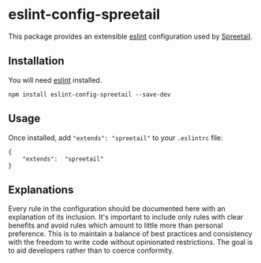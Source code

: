 # eslint-config-spreetail
This package provides an extensible [eslint](https://github.com/eslint/eslint) configuration used by [Spreetail](http://spreetail.com/).

## Installation
You will need [eslint](https://www.npmjs.com/package/eslint) installed.
```
npm install eslint-config-spreetail --save-dev
```

## Usage
Once installed, add `"extends": "spreetail"` to your `.eslintrc` file:
```
{
    "extends":  "spreetail"
}
```

## Explanations
Every rule in the configuration should be documented here with an explanation of its inclusion.
It's important to include only rules with clear benefits and avoid rules which amount to little more than personal preference.
This is to maintain a balance of best practices and consistency with the freedom to write code without opinionated restrictions. The goal is to aid developers rather than to coerce conformity.
